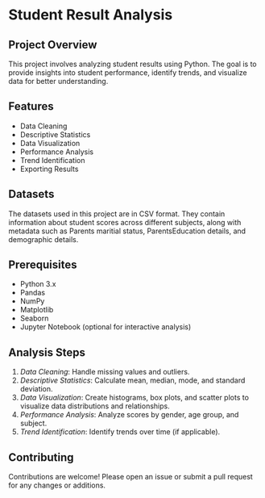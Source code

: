 # Student Result Analysis

## Project Overview
This project involves analyzing student results using Python. The goal is to provide insights into student performance, identify trends, and visualize data for better understanding.

## Features
- Data Cleaning
- Descriptive Statistics
- Data Visualization
- Performance Analysis
- Trend Identification
- Exporting Results

## Datasets
The datasets used in this project are in CSV format. They contain information about student scores across different subjects, along with metadata such as Parents maritial status, ParentsEducation details, and demographic details.

## Prerequisites
- Python 3.x
- Pandas
- NumPy
- Matplotlib
- Seaborn
- Jupyter Notebook (optional for interactive analysis)

## Analysis Steps
1. *Data Cleaning*: Handle missing values and outliers.
2. *Descriptive Statistics*: Calculate mean, median, mode, and standard deviation.
3. *Data Visualization*: Create histograms, box plots, and scatter plots to visualize data distributions and relationships.
4. *Performance Analysis*: Analyze scores by gender, age group, and subject.
5. *Trend Identification*: Identify trends over time (if applicable).

## Contributing
Contributions are welcome! Please open an issue or submit a pull request for any changes or additions.

